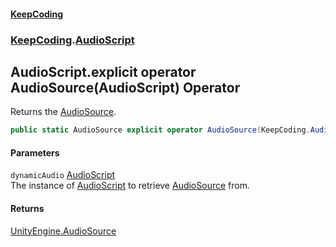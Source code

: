#### [KeepCoding](index.md 'index')
### [KeepCoding](KeepCoding.md 'KeepCoding').[AudioScript](AudioScript.md 'KeepCoding.AudioScript')
## AudioScript.explicit operator AudioSource(AudioScript) Operator
Returns the [AudioSource](AudioScript.AudioSource.md 'KeepCoding.AudioScript.AudioSource').  
```csharp
public static AudioSource explicit operator AudioSource(KeepCoding.AudioScript dynamicAudio);
```
#### Parameters
<a name='KeepCoding.AudioScript.op_ExplicitAudioSource(KeepCoding.AudioScript).dynamicAudio'></a>
`dynamicAudio` [AudioScript](AudioScript.md 'KeepCoding.AudioScript')  
The instance of [AudioScript](AudioScript.md 'KeepCoding.AudioScript') to retrieve [AudioSource](AudioScript.AudioSource.md 'KeepCoding.AudioScript.AudioSource') from.
  
#### Returns
[UnityEngine.AudioSource](https://docs.microsoft.com/en-us/dotnet/api/UnityEngine.AudioSource 'UnityEngine.AudioSource')  
